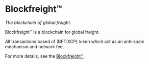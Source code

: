 # Blockfreight™

*The blockchain of global freight.*

Blockfreight™ is a blockchain for global freight.

All transactions based of (BFT:XCP) token which act as an anti-spam mechanism and network fee.

For more details, see the [Blockfreight™](https://blockfreight.com).